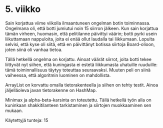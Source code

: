 # 5. viikko

Sain korjattua viime viikolla ilmaantuneen ongelman botin toiminnassa. Ongelmana oli, että botti jumiutui noin 
15 siirron jälkeen. Kun sain korjattua tämän virheen, huomasin, että pelitilanne päivittyi väärin; botti pyrki usein
liikuttamaan nappuloita, joita ei enää ollut laudalla tai liikkumaan. Lopulta selvisi, että kyse oli siitä, että en
päivittänyt botissa siirtoja Board-olioon, joten siinä oli vanhaa tietoa. 

Tällä hetkellä ongelma on korjattu. Ainoat väärät siirrot, joita botti tekee liittyvät nyt siihen, että kuningasta
ei estetä liikkumasta uhatuille ruuduille: tämä toiminnallisuus täytyy toteuttaa seuraavaksi. Muuten peli on siinä 
vaiheessa, että algoritmin luominen on mahdollista. 

ArrayList on korvattu omalla tietorakenteella ja siihen on tehty testit. Ainoa jäljelläoleva javan tietorakenne on HashMap.

Minimax ja alpha-beta-karsinta on toteutettu. Tällä hetkellä työn alla on kuninkaan shakkitilanteen tarkistaminen ja siirtojen
muokkaaminen sen mukaan.

Käytettyjä tunteja: 15
